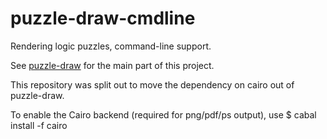 puzzle-draw-cmdline
===================

Rendering logic puzzles, command-line support.

See [puzzle-draw][puzzle-draw] for the main part of this project.

This repository was split out to move the dependency
on cairo out of puzzle-draw.

To enable the Cairo backend (required for png/pdf/ps output), use
    $ cabal install -f cairo

[puzzle-draw]: http://github.com/robx/puzzle-draw
